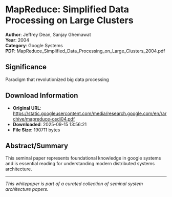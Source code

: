 # MapReduce: Simplified Data Processing on Large Clusters

**Author**: Jeffrey Dean, Sanjay Ghemawat  
**Year**: 2004  
**Category**: Google Systems  
**PDF**: MapReduce_Simplified_Data_Processing_on_Large_Clusters_2004.pdf  

## Significance
Paradigm that revolutionized big data processing

## Download Information
- **Original URL**: https://static.googleusercontent.com/media/research.google.com/en//archive/mapreduce-osdi04.pdf
- **Downloaded**: 2025-09-15 13:56:21
- **File Size**: 190711 bytes

## Abstract/Summary
This seminal paper represents foundational knowledge in google systems and is essential reading for understanding modern distributed systems architecture.

---
*This whitepaper is part of a curated collection of seminal system architecture papers.*

